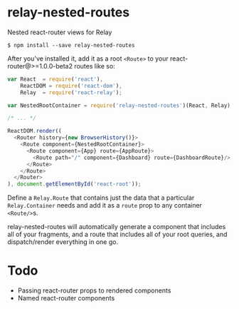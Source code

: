 relay-nested-routes
=========================
Nested react-router views for Relay

    $ npm install --save relay-nested-routes

After you've installed it, add it as a root `<Route>` to your react-router@>=1.0.0-beta2 routes like so:

```js
var React  = require('react'),
    ReactDOM = require('react-dom'),
    Relay  = require('react-relay');

var NestedRootContainer = require('relay-nested-routes')(React, Relay);

/* ... */

ReactDOM.render((
  <Router history={new BrowserHistory()}>
    <Route component={NestedRootContainer}>
      <Route component={App} route={AppRoute}>
        <Route path="/" component={Dashboard} route={DashboardRoute}/>
      </Route>
    </Route>
  </Router>
), document.getElementById('react-root'));
```

Define a `Relay.Route` that contains just the data that a particular `Relay.Container` needs and add it as a `route` prop to any container `<Route/>`s.

relay-nested-routes will automatically generate a component that includes all of your fragments, and a route that includes all of your root queries, and dispatch/render everything in one go.

# Todo

* Passing react-router props to rendered components
* Named react-router components